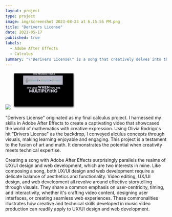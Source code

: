 ```yaml
---
layout: project
type: project
image: img/Screenshot 2023-08-23 at 6.15.56 PM.png
title: "Derivers License"
date: 2021-05-17
published: true
labels:
  - Adobe After Effects
  - Calculus
summary: "\"Derivers License\" is a song that creatively delves into the topic of calculus derivatives. It was composed and directed by me, Shedrick Ulibas, and cleverly uses the melody of Olivia Rodrigo's hit song \"Drivers License\" to explore mathematical concepts, making it a unique and educational adaptation."
---
```



<div class="text-center p-4">
  <img width="200px" src="../img/derivers-license-1.png" class="img-thumbnail" >
  <img width="200px" src="../img/derivers-license-2.png" class="img-thumbnail" >
</div>

"Derivers License" originated as my final calculus project. I harnessed my skills in Adobe After Effects to create a captivating video that showcased the world of mathematics with creative expression. Using Olivia Rodrigo's hit "Drivers License" as the backdrop, I conveyed alculus concepts through visuals, making learning enjoyable and engaging. This project is a testament to the fusion of art and math. It demonstrates the potential when creativity meets technical expertise.

Creating a song with Adobe After Effects surprisingly parallels the realms of UX/UI design and web development, which are two interests in mine. Like composing a song, both UX/UI design and web development require a delicate balance of aesthetics and functionality. Video editing, UX/UI design, and web development all revolve around effective storytelling through visuals. They share a common emphasis on user-centricity, timing, and interactivity, whether it's crafting video content, designing user interfaces, or creating seamless web experiences. These commonalities illustrates how creative and technical skills developed in music video production can readily apply to UX/UI design and web development.
